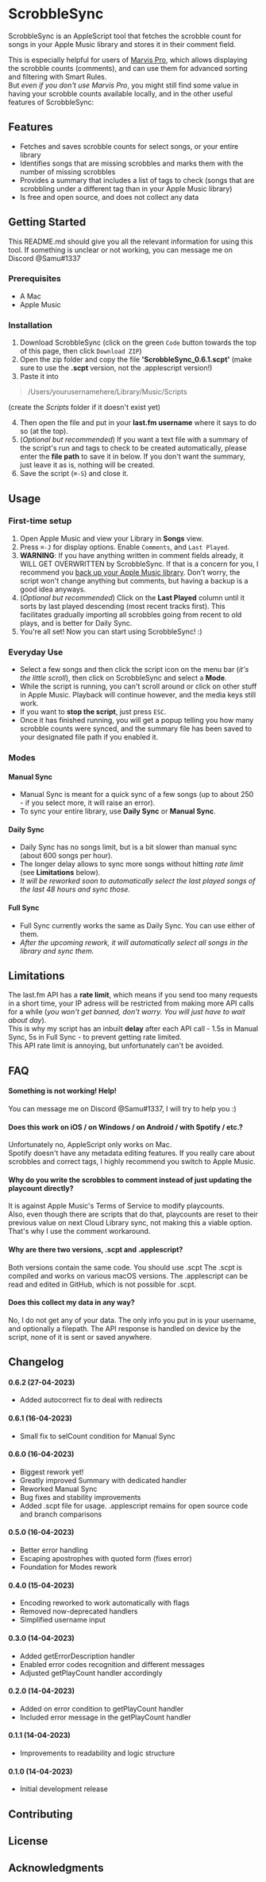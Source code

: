 # ScrobbleSync

ScrobbleSync is an AppleScript tool that fetches the scrobble count for songs in your Apple Music library and stores it in their comment field.  

This is especially helpful for users of [Marvis Pro](https://apps.apple.com/de/app/marvis-pro/id1447768809), which allows displaying the scrobble counts (comments), and can use them for advanced sorting and filtering with Smart Rules.  
But *even if you don't use Marvis Pro*, you might still find some value in having your scrobble counts available locally, and in the other useful features of ScrobbleSync:


## Features
- Fetches and saves scrobble counts for select songs, or your entire library
- Identifies songs that are missing scrobbles and marks them with the number of missing scrobbles
- Provides a summary that includes a list of tags to check (songs that are scrobbling under a different tag than in your Apple Music library)
- Is free and open source, and does not collect any data


## Getting Started

This README.md should give you all the relevant information for using this tool. If something is unclear or not working, you can message me on Discord @Samu#1337

### Prerequisites
- A Mac
- Apple Music

### Installation
1. Download ScrobbleSync (click on the green `Code` button towards the top of this page, then click `Download ZIP`)
2. Open the zip folder and copy the file **'ScrobbleSync_0.6.1.scpt'** (make sure to use the **.scpt** version, not the .applescript version!)
3. Paste it into

>/Users/yourusernamehere/Library/Music/Scripts

(create the *Scripts* folder if it doesn't exist yet)

4. Then open the file and put in your **last.fm username** where it says to do so (at the top).
5. (*Optional but recommended*) If you want a text file with a summary of the script's run and tags to check to be created automatically, please enter the **file path** to save it in below. If you don't want the summary, just leave it as is, nothing will be created.
6. Save the script (`⌘-S`) and close it.


## Usage

### First-time setup
1. Open Apple Music and view your Library in **Songs** view. 
2. Press `⌘-J` for display options. Enable `Comments`, and `Last Played`.
3. **WARNING**: If you have anything written in comment fields already, it WILL GET OVERWRITTEN by ScrobbleSync. If that is a concern for you, I recommend you [back up your Apple Music library](https://www.imore.com/how-back-your-itunes-library). Don't worry, the script won't change anything but comments, but having a backup is a good idea anyways.
4. (*Optional but recommended*) Click on the **Last Played** column until it sorts by last played descending (most recent tracks first). This facilitates gradually importing all scrobbles going from recent to old plays, and is better for Daily Sync.
5. You're all set! Now you can start using ScrobbleSync! :)

### Everyday Use
- Select a few songs and then click the script icon on the menu bar (*it's the little scroll*), then click on ScrobbleSync and select a **Mode**.
- While the script is running, you can't scroll around or click on other stuff in Apple Music. Playback will continue however, and the media keys still work. 
- If you want to **stop the script**, just press `ESC`. 
- Once it has finished running, you will get a popup telling you how many scrobble counts were synced, and the summary file has been saved to your designated file path if you enabled it.

### Modes

#### Manual Sync
- Manual Sync is meant for a quick sync of a few songs (up to about 250 - if you select more, it will raise an error).
- To sync your entire library, use **Daily Sync** or **Manual Sync**.

#### Daily Sync
- Daily Sync has no songs limit, but is a bit slower than manual sync (about 600 songs per hour).
- The longer delay allows to sync more songs without hitting *rate limit* (see **Limitations** below).
- *It will be reworked soon to automatically select the last played songs of the last 48 hours and sync those.*

#### Full Sync
- Full Sync currently works the same as Daily Sync. You can use either of them.
- *After the upcoming rework, it will automatically select all songs in the library and sync them.*


## Limitations
The last.fm API has a **rate limit**, which means if you send too many requests in a short time, your IP adress will be restricted from making more API calls for a while (*you won't get banned, don't worry. You will just have to wait about day*).  
This is why my script has an inbuilt **delay** after each API call - 1.5s in Manual Sync, 5s in Full Sync - to prevent getting rate limited.  
This API rate limit is annoying, but unfortunately can't be avoided.


## FAQ

#### Something is not working! Help!  
You can message me on Discord @Samu#1337, I will try to help you :)

#### Does this work on iOS / on Windows / on Android / with Spotify / etc.?  
Unfortunately no, AppleScript only works on Mac.  
Spotify doesn't have any metadata editing features. If you really care about scrobbles and correct tags, I highly recommend you switch to Apple Music.

#### Why do you write the scrobbles to comment instead of just updating the playcount directly?  
It is against Apple Music's Terms of Service to modify playcounts.  
Also, even though there are scripts that do that, playcounts are reset to their previous value on next Cloud Library sync, not making this a viable option.
That's why I use the comment workaround.

#### Why are there two versions, .scpt and .applescript?
Both versions contain the same code. You should use .scpt
The .scpt is compiled and works on various macOS versions.
The .applescript can be read and edited in GitHub, which is not possible for .scpt.

#### Does this collect my data in any way?  
No, I do not get any of your data. The only info you put in is your username, and optionally a filepath. The API response is handled on device by the script, none of it is sent or saved anywhere.


## Changelog

#### 0.6.2 (27-04-2023)
- Added autocorrect fix to deal with redirects

#### 0.6.1 (16-04-2023)
- Small fix to selCount condition for Manual Sync

#### 0.6.0 (16-04-2023)
- Biggest rework yet!
- Greatly improved Summary with dedicated handler
- Reworked Manual Sync
- Bug fixes and stability improvements
- Added .scpt file for usage. .applescript remains for open source code and branch comparisons

#### 0.5.0 (16-04-2023)
- Better error handling
- Escaping apostrophes with quoted form (fixes error)
- Foundation for Modes rework

#### 0.4.0 (15-04-2023)
- Encoding reworked to work automatically with flags
- Removed now-deprecated handlers
- Simplified username input

#### 0.3.0 (14-04-2023)
- Added getErrorDescription handler
- Enabled error codes recognition and different messages
- Adjusted getPlayCount handler accordingly

#### 0.2.0 (14-04-2023)
- Added on error condition to getPlayCount handler 
- Included error message in the getPlayCount handler

#### 0.1.1 (14-04-2023)
- Improvements to readability and logic structure

#### 0.1.0 (14-04-2023)
- Initial development release


## Contributing

## License

## Acknowledgments
